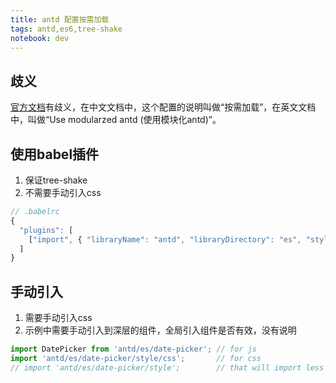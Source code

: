 ```yaml
---
title: antd 配置按需加载
tags: antd,es6,tree-shake
notebook: dev
---
```


## 歧义

[官方文档](https://ant.design/docs/react/introduce-cn#%E6%8C%89%E9%9C%80%E5%8A%A0%E8%BD%BD)有歧义，在中文文档中，这个配置的说明叫做“按需加载”，在英文文档中，叫做“Use modularzed antd (使用模块化antd)”。

## 使用babel插件

1. 保证tree-shake
2. 不需要手动引入css

```javascript
// .babelrc
{
  "plugins": [
    ["import", { "libraryName": "antd", "libraryDirectory": "es", "style": "css" }] // `style: true` for less
  ]
}
```

## 手动引入

1. 需要手动引入css
2. 示例中需要手动引入到深层的组件，全局引入组件是否有效，没有说明

```javascript
import DatePicker from 'antd/es/date-picker'; // for js
import 'antd/es/date-picker/style/css';       // for css
// import 'antd/es/date-picker/style';        // that will import less
```